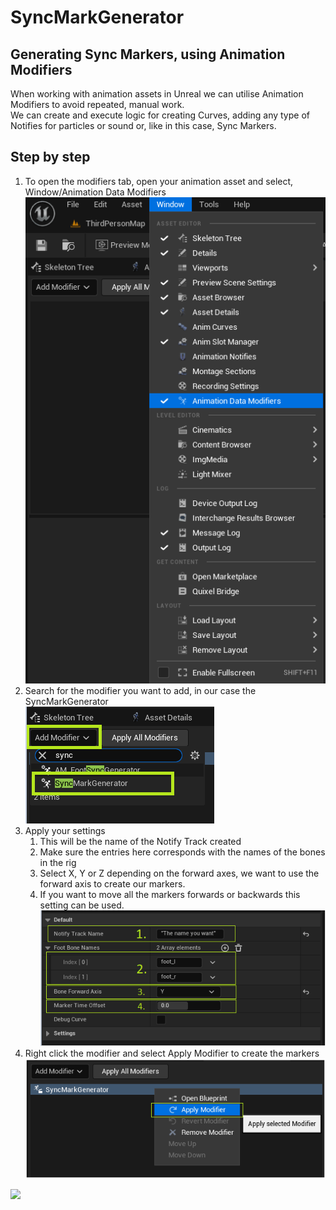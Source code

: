 # SyncMarkGenerator
## Generating Sync Markers, using Animation Modifiers  
When working with animation assets in Unreal we can utilise Animation Modifiers to avoid repeated, manual work.  
We can create and execute logic for creating Curves, adding any type of Notifies for particles or sound or, like in this case, Sync Markers.  

## Step by step  
1. To open the modifiers tab, open your animation asset and select,   
Window/Animation Data Modifiers  
![](images/image1.png)  
3. Search for the modifier you want to add, in our case the SyncMarkGenerator  
![](images/image3.png)  
4. Apply your settings  
    1. This will be the name of the Notify Track created  
    2. Make sure the entries here corresponds with the names of the bones in the rig  
    3. Select X, Y or Z depending on the forward axes, we want to use the forward axis to create our markers.  
    4. If you want to move all the markers forwards or backwards this setting can be used.
![](images/image4.png)  
5. Right click the modifier and select Apply Modifier to create the markers
![](images/image5.png)

![](images/image2.gif)    

